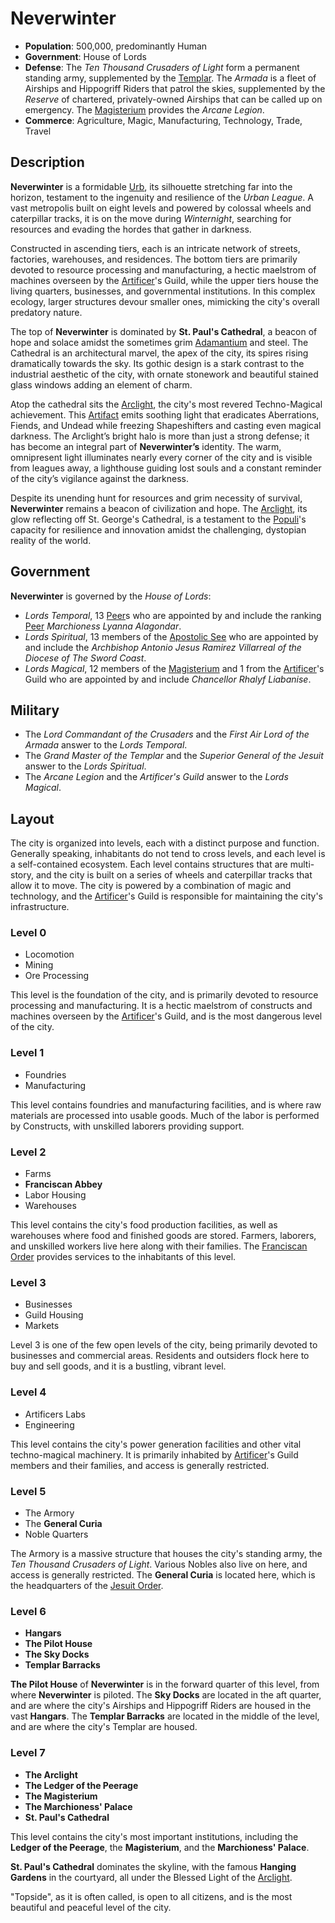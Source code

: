# Neverwinter

- **Population**: 500,000, predominantly Human
- **Government**: House of Lords
- **Defense**: The *Ten Thousand Crusaders of Light* form a permanent standing army, supplemented by the [Templar]. The *Armada* is a fleet of Airships and Hippogriff Riders that patrol the skies, supplemented by the *Reserve* of chartered, privately-owned Airships that can be called up on emergency. The [Magisterium] provides the *Arcane Legion*.
- **Commerce**: Agriculture, Magic, Manufacturing, Technology, Trade, Travel

## Description

**Neverwinter** is a formidable [Urb], its silhouette stretching far into the horizon, testament to the ingenuity and resilience of the *Urban League*. A vast metropolis built on eight levels and powered by colossal wheels and caterpillar tracks, it is on the move during *Winternight*, searching for resources and evading the hordes that gather in darkness.

Constructed in ascending tiers, each is an intricate network of streets, factories, warehouses, and residences. The bottom tiers are primarily devoted to resource processing and manufacturing, a hectic maelstrom of machines overseen by the [Artificer]'s Guild, while the upper tiers house the living quarters, businesses, and governmental institutions. In this complex ecology, larger structures devour smaller ones, mimicking the city's overall predatory nature.

The top of **Neverwinter** is dominated by **St. Paul's Cathedral**, a beacon of hope and solace amidst the sometimes grim [Adamantium] and steel. The Cathedral is an architectural marvel, the apex of the city, its spires rising dramatically towards the sky. Its gothic design is a stark contrast to the industrial aesthetic of the city, with ornate stonework and beautiful stained glass windows adding an element of charm.

Atop the cathedral sits the [Arclight], the city's most revered Techno-Magical achievement. This [Artifact] emits soothing light that eradicates Aberrations, Fiends, and Undead while freezing Shapeshifters and casting even magical darkness. The Arclight’s bright halo is more than just a strong defense; it has become an integral part of **Neverwinter’s** identity. The warm, omnipresent light illuminates nearly every corner of the city and is visible from leagues away, a lighthouse guiding lost souls and a constant reminder of the city’s vigilance against the darkness.

Despite its unending hunt for resources and grim necessity of survival, **Neverwinter** remains a beacon of civilization and hope. The [Arclight], its glow reflecting off St. George's Cathedral, is a testament to the [Populi]'s capacity for resilience and innovation amidst the challenging, dystopian reality of the world.

## Government

**Neverwinter** is governed by the *House of Lords*:

- *Lords Temporal*, 13 [Peer]s who are appointed by and include the ranking [Peer] *Marchioness Lyanna Alagondar*.
- *Lords Spiritual*, 13 members of the [Apostolic See] who are appointed by and include the *Archbishop Antonio Jesus Ramirez Villarreal of the Diocese of The Sword Coast*.
- *Lords Magical*, 12 members of the [Magisterium] and 1 from the [Artificer]'s Guild who are appointed by and include *Chancellor Rhalyf Liabanise*.

## Military

- The *Lord Commandant of the Crusaders* and the *First Air Lord of the Armada* answer to the *Lords Temporal*.
- The *Grand Master of the Templar* and the *Superior General of the Jesuit* answer to the *Lords Spiritual*.
- The *Arcane Legion* and the *Artificer's Guild* answer to the *Lords Magical*.

## Layout

The city is organized into levels, each with a distinct purpose and function. Generally speaking, inhabitants do not tend to cross levels, and each level is a self-contained ecosystem. Each level contains structures that are multi-story, and the city is built on a series of wheels and caterpillar tracks that allow it to move. The city is powered by a combination of magic and technology, and the [Artificer]'s Guild is responsible for maintaining the city's infrastructure.

### Level 0

- Locomotion
- Mining
- Ore Processing

This level is the foundation of the city, and is primarily devoted to resource processing and manufacturing. It is a hectic maelstrom of constructs and  machines overseen by the [Artificer]'s Guild, and is the most dangerous level of the city.

### Level 1

- Foundries
- Manufacturing
  
This level contains foundries and manufacturing facilities, and is where raw materials are processed into usable goods. Much of the labor is performed by Constructs, with unskilled laborers providing support.

### Level 2

- Farms
- **Franciscan Abbey**
- Labor Housing
- Warehouses

This level contains the city's food production facilities, as well as warehouses where food and finished goods are stored. Farmers, laborers, and unskilled workers live here along with their families. The [Franciscan Order] provides services to the inhabitants of this level.

### Level 3

- Businesses
- Guild Housing
- Markets

Level 3 is one of the few open levels of the city, being primarily devoted to businesses and commercial areas. Residents and outsiders flock here to buy and sell goods, and it is a bustling, vibrant level.

### Level 4

- Artificers Labs
- Engineering

This level contains the city's power generation facilities and other vital techno-magical machinery. It is primarily inhabited by [Artificer]'s Guild members and their families, and access is generally restricted.

### Level 5

- The Armory
- The **General Curia**
- Noble Quarters

The Armory is a massive structure that houses the city's standing army, the *Ten Thousand Crusaders of Light*. Various Nobles also live on here, and access is generally restricted. The **General Curia** is located here, which is the headquarters of the [Jesuit Order].

### Level 6

- **Hangars**
- **The Pilot House**
- **The Sky Docks**
- **Templar Barracks**

**The Pilot House** of **Neverwinter** is in the forward quarter of this level, from where **Neverwinter** is piloted. The **Sky Docks** are located in the aft quarter, and are where the city's Airships and Hippogriff Riders are housed in the vast **Hangars**. The **Templar Barracks** are located in the middle of the level, and are where the city's Templar are housed.

### Level 7

- **The Arclight**
- **The Ledger of the Peerage**
- **The Magisterium**
- **The Marchioness' Palace**
- **St. Paul's Cathedral**

This level contains the city's most important institutions, including the **Ledger of the Peerage**, the **Magisterium**, and the **Marchioness' Palace**.

**St. Paul's Cathedral** dominates the skyline, with the famous **Hanging Gardens** in the courtyard, all under the Blessed Light of the [Arclight].

"Topside", as it is often called, is open to all citizens, and is the most beautiful and peaceful level of the city.

[Urb]: urbs.md
[Artifact]: artifacts.md
[Artificer]: ../game/artificer.md
[Adamantium]: ../game/magic-items.md#adamantium
[Populi]: populi.md
[Arclight]: arclight.md
[Magisterium]: ../game/magisterium.md
[Apostolic See]: ../game/apostolic-see.md
[Jesuit Order]: ../game/apostolic-see.md#jesuit
[Franciscan Order]: ../game/apostolic-see.md#franciscan
[Peer]: ../game/peerage.md
[Templar]: ../game/apostolic-see.md#templar